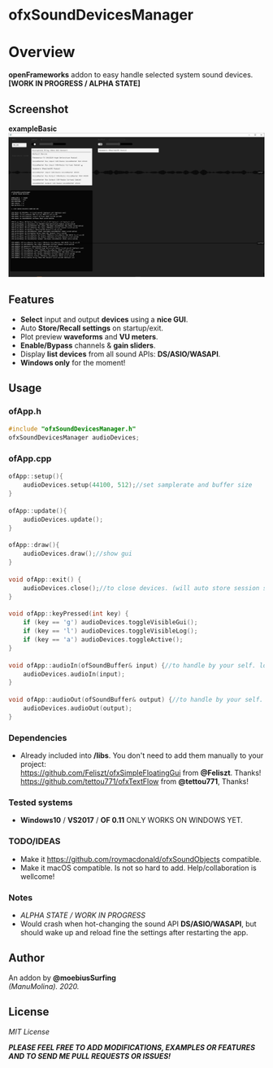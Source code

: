 # ofxSoundDevicesManager

# Overview
**openFrameworks** addon to easy handle selected system sound devices.  
**[WORK IN PROGRESS / ALPHA STATE]**

## Screenshot
**exampleBasic**  
![image](/readme_images/Capture1.PNG?raw=true "image")  

## Features
- **Select** input and output **devices** using a **nice GUI**.
- Auto **Store/Recall settings** on startup/exit.
- Plot preview **waveforms** and **VU meters**.
- **Enable/Bypass** channels & **gain sliders**.
- Display **list devices** from all sound APIs: **DS/ASIO/WASAPI**. 
- **Windows only** for the moment!

## Usage
 
### ofApp.h
```.cpp
#include "ofxSoundDevicesManager.h"
ofxSoundDevicesManager audioDevices;
```

### ofApp.cpp
```.cpp
ofApp::setup(){
	audioDevices.setup(44100, 512);//set samplerate and buffer size
}

ofApp::update(){
	audioDevices.update();
}

ofApp::draw(){
	audioDevices.draw();//show gui
}

void ofApp::exit() {
	audioDevices.close();//to close devices. (will auto store session settings on class destructor)
}

void ofApp::keyPressed(int key) {
	if (key == 'g') audioDevices.toggleVisibleGui();
	if (key == 'l') audioDevices.toggleVisibleLog();
	if (key == 'a') audioDevices.toggleActive();
}

void ofApp::audioIn(ofSoundBuffer& input) {//to handle by your self. look other examples
	audioDevices.audioIn(input);
}

void ofApp::audioOut(ofSoundBuffer& output) {//to handle by your self. look other examples
	audioDevices.audioOut(output);
}
```

### Dependencies
- Already included into **/libs**. You don't need to add them manually to your project:  
	https://github.com/Feliszt/ofxSimpleFloatingGui from **@Feliszt**. Thanks!  
	https://github.com/tettou771/ofxTextFlow from **@tettou771**, Thanks!  

### Tested systems
- **Windows10** / **VS2017** / **OF 0.11**
  ONLY WORKS ON WINDOWS YET.

### TODO/IDEAS
* Make it https://github.com/roymacdonald/ofxSoundObjects compatible.  
* Make it macOS compatible. Is not so hard to add. Help/collaboration is wellcome!  

### Notes
* *ALPHA STATE / WORK IN PROGRESS*  
* Would crash when hot-changing the sound API **DS/ASIO/WASAPI**, but should wake up and reload fine the settings after restarting the app. 

## Author
An addon by **@moebiusSurfing**  
*(ManuMolina). 2020.*

## License
*MIT License*  

**_PLEASE FEEL FREE TO ADD MODIFICATIONS, EXAMPLES OR FEATURES AND TO SEND ME PULL REQUESTS OR ISSUES!_**